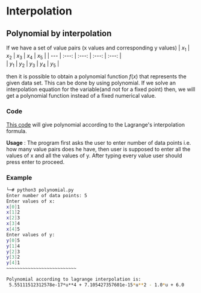# Interpolation

## Polynomial by interpolation

If we have a set of value pairs (x values and corresponding y values)
| $x_1$ | $x_2$ | $x_3$ | $x_4$ | $x_5$ | 
| ---   | :---:    |  :---:   | :---:  | :---:    |    
| $y_1$ | $y_2$ | $y_3$ | $y_4$ | $y_5$ | 

then it is possible to obtain a polynomial function $f(x)$ that represents the given data set. This can be done by using polynomial. If we solve an interpolation equation for the variable(and not for a fixed point) then, we will get a polynomial function instead of a fixed numerical value.

### Code

[This code](lagPolynomial.py) will give polynomial according to the Lagrange's interpolation formula.

**Usage** : The program first asks the user to enter number of data points i.e. how many value pairs does he have, then user is supposed to enter all the values of x and all the values of y. After typing every value user should press enter to proceed.

### Example

```bash
└─# python3 polynomial.py
Enter number of data points: 5
Enter values of x:
x[0]1
x[1]2
x[2]3
x[3]4
x[4]5
Enter values of y:
y[0]5
y[1]4
y[2]3
y[3]2
y[4]1
~~~~~~~~~~~~~~~~~~~~~~~~~~

Polynomial according to lagrange interpolation is:
 5.55111512312578e-17*u**4 + 7.105427357601e-15*u**2 - 1.0*u + 6.0
```
